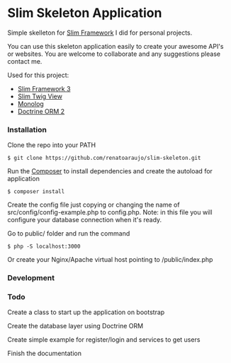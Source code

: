 # Slim Skeleton Application
Simple skelleton for [Slim Framework](https://github.com/slimphp/Slim) I did for personal projects.

You can use this skeleton application easily to create your awesome API's or websites.
You are welcome to collaborate and any suggestions please contact me.

Used for this project:
  - [Slim Framework 3](https://github.com/slimphp/Slim)
  - [Slim Twig View](https://github.com/slimphp/Twig-View)
  - [Monolog](https://github.com/Seldaek/monolog)
  - [Doctrine ORM 2](http://www.doctrine-project.org/projects/orm.html)

### Installation
Clone the repo into your PATH
```
$ git clone https://github.com/renatoaraujo/slim-skeleton.git
```

Run the [Composer](https://getcomposer.org/) to install dependencies and create the autoload for application
```
$ composer install
```

Create the config file just copying or changing the name of src/config/config-example.php to config.php. Note: in this file you will configure your database connection when it's ready.

Go to public/ folder and run the command
```
$ php -S localhost:3000
```
Or create your Nginx/Apache virtual host pointing to /public/index.php

### Development

### Todo

Create a class to start up the application on bootstrap

Create the database layer using Doctrine ORM

Create simple example for register/login and services to get users

Finish the documentation